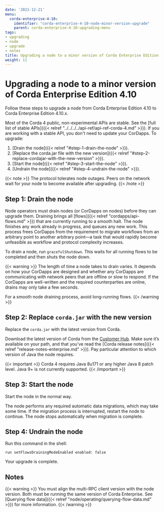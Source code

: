 ```yaml
---
date: '2021-12-21'
menu:
  corda-enterprise-4-10:
    identifier: "corda-enterprise-4-10-node-minor-version-upgrade"
    parent: corda-enterprise-4-10-upgrading-menu
tags:
- upgrading
- node
- upgrade
- notes
title: Upgrading a node to a minor version of Corda Enterprise Edition 4.10
weight: 11
---
```


# Upgrading a node to a minor version of Corda Enterprise Edition 4.10

Follow these steps to upgrade a node from Corda Enterprise Edition 4.10 to Corda Enterprise Edition 4.10.x.

Most of the Corda 4 public, non-experimental APIs are stable. See the [full list of stable APIs]({{< relref "../../../../api-ref/api-ref-corda-4.md" >}}). If you are working with a stable API, you don't need to update your CorDapps. To upgrade:

1. [Drain the node]({{< relref "#step-1-drain-the-node" >}}).
2. [Replace the corda.jar file with the new version]({{< relref "#step-2-replace-cordajar-with-the-new-version" >}}).
3. [Start the node]({{< relref "#step-3-start-the-node" >}}).
4. [Undrain the node]({{< relref "#step-4-undrain-the-node" >}}).

{{< note >}}
The protocol tolerates node outages. Peers on the network wait for your node to become available after upgrading.
{{< /note >}}

## Step 1: Drain the node

Node operators must drain nodes (or CorDapps on nodes) before they can upgrade them. Draining brings all [flows]({{< relref "cordapps/api-flows.md" >}}) that are currently running to a smooth halt. The node finishes any work already in progress, and queues any new work. This process frees CorDapps from the requirement to migrate workflows from an arbitrary point to another arbitrary point—a task that would rapidly become unfeasible as workflow and protocol complexity increases.

To drain a node, run `gracefulShutdown`. This waits for all running flows to be completed and then shuts the node down.

{{< warning >}}
The length of time a node takes to drain varies. It depends on how your CorDapps are designed and whether any CorDapps are
communicating with network peers that are offline or slow to respond. If
the CorDapps are well-written and the required counterparties are online, drains may only take a few seconds.

For a smooth node draining process, avoid long-running flows.
{{< /warning >}}

## Step 2: Replace `corda.jar` with the new version

Replace the `corda.jar` with the latest version from Corda.

Download the latest version of Corda from the [Customer Hub](https://customerhub.r3.com).
Make sure it’s available on your path, and that you’ve read the [Corda release notes]({{< relref "release-notes-enterprise.md" >}}). Pay particular attention to which version of Java the node requires.

{{< important >}}
Corda 4 requires Java 8u171 or any higher Java 8 patch level. Java 9+ is not currently supported.
{{< /important >}}

## Step 3: Start the node

Start the node in the normal way.

The node performs any required automatic data migrations, which may take some
time. If the migration process is interrupted, restart the node to continue. The node stops automatically when migration is complete.

## Step 4: Undrain the node

Run this command in the shell:

`run setFlowsDrainingModeEnabled enabled: false`

Your upgrade is complete.

## Notes

{{< warning >}}
You must align the multi-RPC client version with the node version. Both must be running the same version of Corda Enterprise. See [Querying flow data]({{< relref "node/operating/querying-flow-data.md" >}}) for more information.
{{< /warning >}}
